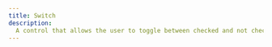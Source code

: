 ```yaml
---
title: Switch
description:
  A control that allows the user to toggle between checked and not checked.
---
```

